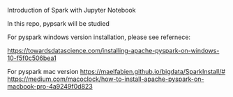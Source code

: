 Introduction of Spark with Jupyter Notebook

In this repo, pypsark will be studied


For pyspark windows version installation, please see refernece: 

https://towardsdatascience.com/installing-apache-pyspark-on-windows-10-f5f0c506bea1


For pyspark mac version
https://maelfabien.github.io/bigdata/SparkInstall/#
https://medium.com/macoclock/how-to-install-apache-pyspark-on-macbook-pro-4a9249f0d823
